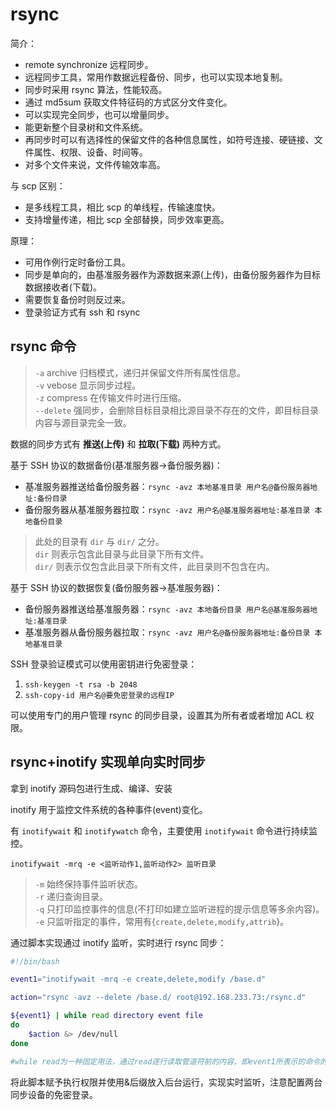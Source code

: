 # rsync

简介：

- remote synchronize 远程同步。
- 远程同步工具，常用作数据远程备份、同步，也可以实现本地复制。
- 同步时采用 rsync 算法，性能较高。
- 通过 md5sum 获取文件特征码的方式区分文件变化。
- 可以实现完全同步，也可以增量同步。
- 能更新整个目录树和文件系统。
- 再同步时可以有选择性的保留文件的各种信息属性，如符号连接、硬链接、文件属性、权限、设备、时间等。
- 对多个文件来说，文件传输效率高。

与 scp 区别：

- 是多线程工具，相比 scp 的单线程，传输速度快。
- 支持增量传递，相比 scp 全部替换，同步效率更高。

原理：

- 可用作例行定时备份工具。
- 同步是单向的，由基准服务器作为源数据来源(上传)，由备份服务器作为目标数据接收者(下载)。
- 需要恢复备份时则反过来。
- 登录验证方式有 ssh 和 rsync

## rsync 命令

> `-a` archive 归档模式，递归并保留文件所有属性信息。  
> `-v` vebose 显示同步过程。  
> `-z` compress 在传输文件时进行压缩。  
> `--delete` 强同步，会删除目标目录相比源目录不存在的文件，即目标目录内容与源目录完全一致。

数据的同步方式有 **推送(上传)** 和 **拉取(下载)** 两种方式。

基于 SSH 协议的数据备份(基准服务器->备份服务器)：

- 基准服务器推送给备份服务器：`rsync -avz 本地基准目录 用户名@备份服务器地址:备份目录`
- 备份服务器从基准服务器拉取：`rsync -avz 用户名@基准服务器地址:基准目录 本地备份目录`

> 此处的目录有 `dir` 与 `dir/` 之分。  
> `dir` 则表示包含此目录与此目录下所有文件。  
> `dir/` 则表示仅包含此目录下所有文件，此目录则不包含在内。

基于 SSH 协议的数据恢复(备份服务器->基准服务器)：

- 备份服务器推送给基准服务器：`rsync -avz 本地备份目录 用户名@基准服务器地址:基准目录`
- 基准服务器从备份服务器拉取：`rsync -avz 用户名@备份服务器地址:备份目录 本地基准目录`

SSH 登录验证模式可以使用密钥进行免密登录：

1. `ssh-keygen -t rsa -b 2048`
2. `ssh-copy-id 用户名@要免密登录的远程IP`

可以使用专门的用户管理 rsync 的同步目录，设置其为所有者或者增加 ACL 权限。

## rsync+inotify 实现单向实时同步

拿到 inotify 源码包进行生成、编译、安装

inotify 用于监控文件系统的各种事件(event)变化。

有 `inotifywait` 和 `inotifywatch` 命令，主要使用 `inotifywait` 命令进行持续监控。

`inotifywait -mrq -e <监听动作1,监听动作2> 监听目录`

> `-m` 始终保持事件监听状态。  
> `-r` 递归查询目录。  
> `-q` 只打印监控事件的信息(不打印如建立监听进程的提示信息等多余内容)。  
> `-e` 只监听指定的事件，常用有{`create,delete,modify,attrib`}。

通过脚本实现通过 inotify 监听，实时进行 rsync 同步：

```bash
#!/bin/bash

event1="inotifywait -mrq -e create,delete,modify /base.d"

action="rsync -avz --delete /base.d/ root@192.168.233.73:/rsync.d"

${event1} | while read directory event file
do
    $action &> /dev/null
done

#while read为一种固定用法，通过read逐行读取管道符前的内容，即event1所表示的命令的输出，将其每行读入directory event file三个变量，read向while返回值为0(即真值)，所以进行一次循环操作，而且inotifywait为持续进程，管道符后面的while需要持续等待前面传来的内容，所以能一直保持循环。
```

将此脚本赋予执行权限并使用&后缀放入后台运行，实现实时监听，注意配置两台同步设备的免密登录。
